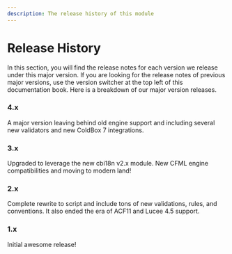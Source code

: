 ```yaml
---
description: The release history of this module
---
```


# Release History

In this section, you will find the release notes for each version we release under this major version. If you are looking for the release notes of previous major versions, use the version switcher at the top left of this documentation book. Here is a breakdown of our major version releases.

### 4.x <a href="#4.x" id="4.x"></a>

A major version leaving behind old engine support and including several new validators and new ColdBox 7 integrations.

### 3.x <a href="#3.x" id="3.x"></a>

Upgraded to leverage the new cbi18n v2.x module. New CFML engine compatibilities and moving to modern land!

### 2.x <a href="#2.x" id="2.x"></a>

Complete rewrite to script and include tons of new validations, rules, and conventions. It also ended the era of ACF11 and Lucee 4.5 support.

### 1.x <a href="#1.x" id="1.x"></a>

Initial awesome release!
